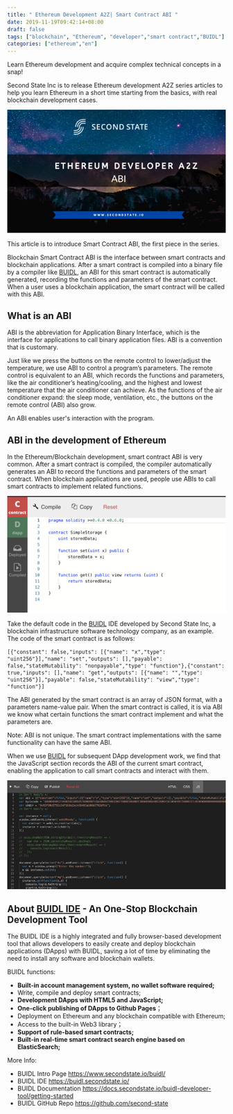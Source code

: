 ```yaml
---
title: " Ethereum Development A2Z| Smart Contract ABI "
date: 2019-11-19T09:42:14+08:00
draft: false
tags: ["blockchain", "Ethereum", "developer","smart contract","BUIDL"]
categories: ["ethereum","en"]
---
```

Learn Ethereum development and acquire complex technical concepts in a snap!

Second State Inc is to release Ethereum development A2Z series articles to help you learn Ethereum in a short time starting from the basics, with real blockchain development cases.


![](/images/20191112-abi-01.png)


This article is to introduce Smart Contract ABI, the first piece in the series.

Blockchain Smart Contract ABI is the interface between smart contracts and blockchain applications. After a smart contract is compiled into a binary file by a compiler like [BUIDL](https://buidl.secondstate.io/), an ABI for this smart contract is automatically generated, recording the functions and parameters of the smart contract. When a user uses a blockchain application, the smart contract will be called with this ABI.

## What is an ABI 

ABI is the abbreviation for Application Binary Interface, which is the interface for applications to call binary application files. ABI is a convention that is customary.

Just like we press the buttons on the remote control to  lower/adjust the temperature, we use ABI to control a program’s parameters. The remote control is equivalent to an ABI, which records the functions and parameters, like the air conditioner’s heating/cooling, and the highest and lowest temperature that the air conditioner can achieve. As the functions of the air conditioner expand: the sleep mode, ventilation, etc., the buttons on the remote control (ABI) also grow.

An ABI enables user's interaction with the program.

## ABI in the development of Ethereum

In the Ethereum/Blockchain development, smart contract ABI is very common. After a smart contract is compiled, the compiler automatically generates an ABI to record the functions and parameters of the smart contract. When blockchain applications are used, people use ABIs to call smart contracts to implement related functions.


![](/images/20191112-abi-02.png)

Take the default code in the [BUIDL](https://buidl.secondstate.io/) IDE developed by Second State Inc, a blockchain infrastructure software technology company, as an example. The code of the smart contract is as follows:

```
[{"constant": false,"inputs": [{"name": "x","type": "uint256"}],"name": "set","outputs": [],"payable": false,"stateMutability": "nonpayable","type": "function"},{"constant": true,"inputs": [],"name": "get","outputs": [{"name": "","type": "uint256"}],"payable": false,"stateMutability": "view","type": "function"}]
```
The ABI generated by the smart contract is an array of JSON format, with a parameters name-value pair. When the smart contract is called, it is via ABI we know what certain functions the smart contract implement and what the parameters are.

Note: ABI is not unique. The smart contract implementations with the same functionality can have the same ABI.

When we use [BUIDL](https://buidl.secondstate.io/) for subsequent DApp development work, we find that the JavaScript section records the ABI of the current smart contract, enabling the application to call smart contracts and interact with them.

![](/images/20191112-abi-03.png)

## About [BUIDL IDE](https://www.secondstate.io/buidl/) - An One-Stop Blockchain Development Tool

The BUIDL IDE is a highly integrated and fully browser-based development tool that allows developers to easily create and deploy blockchain applications (DApps) with BUIDL, saving a lot of time by eliminating the need to install any software and blockchain wallets.

BUIDL functions:

* **Built-in account management system, no wallet software required;**
* Write, compile and deploy smart contracts;
* **Development DApps with HTML5 and JavaScript;**
* **One-click publishing of DApps to Github Pages**；
* Deployment on Ethereum and any blockchain compatible with Ethereum;
* Access to the built-in Web3 library；
* **Support of rule-based smart contracts;**
* **Built-in real-time smart contract search engine based on ElasticSearch;**


More Info:

* BUIDL Intro Page
    https://www.secondstate.io/buidl/
* BUIDL IDE
    https://buidl.secondstate.io/
* BUIDL Documentation
    https://docs.secondstate.io/buidl-developer-tool/getting-started
* BUIDL GitHub Repo
    https://github.com/second-state



